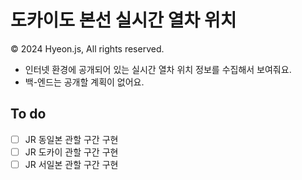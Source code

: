 # 도카이도 본선 실시간 열차 위치
© 2024 Hyeon.js, All rights reserved.

- 인터넷 환경에 공개되어 있는 실시간 열차 위치 정보를 수집해서 보여줘요.
- 백-엔드는 공개할 계획이 없어요.

## To do
 - [ ] JR 동일본 관할 구간 구현
 - [ ] JR 도카이 관할 구간 구현
 - [ ] JR 서일본 관할 구간 구현
